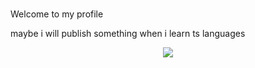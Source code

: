 
#

Welcome to my profile

maybe i will publish something when i learn ts languages
<p align="center">
  <a href="https://skillicons.dev">
 <img src="https://skillicons.dev/icons?i=cpp,python,lua" />
  </a>
</p>